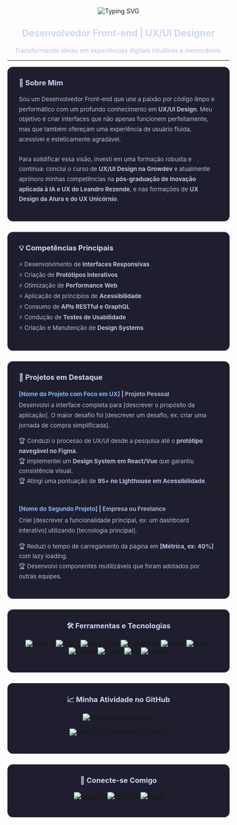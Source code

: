 <div align="center">
  <img src="https://readme-typing-svg.demolab.com?font=Fira+Code&weight=700&size=45&duration=3000&pause=1000&color=89B4FA&center=true&vCenter=true&width=550&lines=RAFAEL" alt="Typing SVG" />
  <h2 style="color: #cdd6f4; border: none; padding: 0;">
    Desenvolvedor Front-end | UX/UI Designer
  </h2>
  <p style="color: #bac2de;">
    Transformando ideias em experiências digitais intuitivas e memoráveis.
  </p>
</div>

---

<div style="display: flex; gap: 24px; flex-wrap: wrap;">
  <div style="flex: 1; min-width: 300px; background-color: #1e1e2e; padding: 25px; border-radius: 12px; border: 1px solid #313244;">
    <h3 style="color: #cdd6f4; margin-top: 0;">👋 Sobre Mim</h3>
    <p style="color: #bac2de; line-height: 1.7; font-size: 0.95em;">
      Sou um Desenvolvedor Front-end que une a paixão por código limpo e performático com um profundo conhecimento em <strong>UX/UI Design</strong>. Meu objetivo é criar interfaces que não apenas funcionem perfeitamente, mas que também ofereçam uma experiência de usuário fluida, acessível e esteticamente agradável.
      <br><br>
      Para solidificar essa visão, investi em uma formação robusta e contínua: concluí o curso de <strong>UX/UI Design na Growdev</strong> e atualmente aprimoro minhas competências na <strong>pós-graduação de Inovação aplicada à IA e UX do Leandro Rezende</strong>, e nas formações de <strong>UX Design da Alura e do UX Unicórnio</strong>.
    </p>
  </div>

  <div style="flex: 1; min-width: 300px; background-color: #1e1e2e; padding: 25px; border-radius: 12px; border: 1px solid #313244;">
    <h3 style="color: #cdd6f4; margin-top: 0;">💡 Competências Principais</h3>
    <ul style="color: #bac2de; list-style-type: none; padding-left: 0; line-height: 1.8; font-size: 0.95em;">
      <li>⚡ Desenvolvimento de <strong>Interfaces Responsivas</strong></li>
      <li>⚡ Criação de <strong>Protótipos Interativos</strong></li>
      <li>⚡ Otimização de <strong>Performance Web</strong></li>
      <li>⚡ Aplicação de princípios de <strong>Acessibilidade</strong></li>
      <li>⚡ Consumo de <strong>APIs RESTful e GraphQL</strong></li>
      <li>⚡ Condução de <strong>Testes de Usabilidade</strong></li>
      <li>⚡ Criação e Manutenção de <strong>Design Systems</strong></li>
    </ul>
  </div>
</div>

<div style="margin-top: 24px; background-color: #1e1e2e; padding: 25px; border-radius: 12px; border: 1px solid #313244;">
  <h3 style="color: #cdd6f4; margin-top: 0;">🚀 Projetos em Destaque</h3>
  <div style="color: #bac2de; line-height: 1.7; font-size: 0.95em;">
    <p><strong><a href="[LINK DO PROJETO]" style="color: #89b4fa; text-decoration: none;">[Nome do Projeto com Foco em UX]</a> | <span style="color: #a6adc8;">Projeto Pessoal</span></strong></p>
    <p style="margin-top: -10px;">
      Desenvolvi a interface completa para [descrever o propósito da aplicação]. O maior desafio foi [descrever um desafio, ex: criar uma jornada de compra simplificada].
    </p>
    <ul style="list-style-type: none; padding-left: 0;">
      <li>🏆 Conduzi o processo de UX/UI desde a pesquisa até o <strong>protótipo navegável no Figma</strong>.</li>
      <li>🏆 Implementei um <strong>Design System em React/Vue</strong> que garantiu consistência visual.</li>
      <li>🏆 Atingi uma pontuação de <strong>95+ no Lighthouse em Acessibilidade</strong>.</li>
    </ul>
    <hr style="border-color: #313244; margin: 20px 0;">
    <p><strong><a href="[LINK DO PROJETO]" style="color: #89b4fa; text-decoration: none;">[Nome do Segundo Projeto]</a> | <span style="color: #a6adc8;">Empresa ou Freelance</span></strong></p>
    <p style="margin-top: -10px;">
      Criei [descrever a funcionalidade principal, ex: um dashboard interativo] utilizando [tecnologia principal].
    </p>
    <ul style="list-style-type: none; padding-left: 0;">
      <li>🏆 Reduzi o tempo de carregamento da página em <strong>[Métrica, ex: 40%]</strong> com lazy loading.</li>
      <li>🏆 Desenvolvi componentes reutilizáveis que foram adotados por outras equipes.</li>
    </ul>
  </div>
</div>

<div style="margin-top: 24px; background-color: #1e1e2e; padding: 25px; border-radius: 12px; border: 1px solid #313244;">
  <h3 style="color: #cdd6f4; text-align: center; margin-top: 0;">🛠️ Ferramentas e Tecnologias</h3>
  <p align="center">
    <img src="https://img.shields.io/badge/HTML5-E34F26?style=for-the-badge&logo=html5&logoColor=white" alt="HTML5">
    <img src="https://img.shields.io/badge/CSS3-1572B6?style=for-the-badge&logo=css3&logoColor=white" alt="CSS3">
    <img src="https://img.shields.io/badge/JavaScript-F7DF1E?style=for-the-badge&logo=javascript&logoColor=black" alt="JavaScript">
    <img src="https://img.shields.io/badge/TypeScript-3178C6?style=for-the-badge&logo=typescript&logoColor=white" alt="TypeScript">
    <img src="https://img.shields.io/badge/React-20232A?style=for-the-badge&logo=react&logoColor=61DAFB" alt="React">
    <img src="https://img.shields.io/badge/Vue.js-35495E?style=for-the-badge&logo=vuedotjs&logoColor=4FC08D" alt="Vue.js">
    <img src="https://img.shields.io/badge/Next.js-000000?style=for-the-badge&logo=nextdotjs&logoColor=white" alt="Next.js">
    <img src="https://img.shields.io/badge/Figma-F24E1E?style=for-the-badge&logo=figma&logoColor=white" alt="Figma">
    <img src="https://img.shields.io/badge/Git-F05032?style=for-the-badge&logo=git&logoColor=white" alt="Git">
    <img src="https://img.shields.io/badge/GitHub-181717?style=for-the-badge&logo=github&logoColor=white" alt="GitHub">
  </p>
</div>

<div style="margin-top: 24px; background-color: #1e1e2e; padding: 25px; border-radius: 12px; border: 1px solid #313244;">
  <h3 style="color: #cdd6f4; text-align: center; margin-top: 0;">📈 Minha Atividade no GitHub</h3>
  <p align="center">
    <img src="https://github-readme-stats.vercel.app/api?username=SEU-USUARIO-GITHUB&show_icons=true&theme=catppuccin_mocha&include_all_commits=true&count_private=true&card_width=490&hide_border=true&title_color=89b4fa&icon_color=cdd6f4&text_color=bac2de&bg_color=1e1e2e" alt="Estatísticas do GitHub">
    <br><br>
    <img src="https://github-readme-activity-graph.vercel.app/graph?username=SEU-USUARIO-GITHUB&bg_color=1e1e2e&color=cdd6f4&line=89b4fa&point=89b4fa&area=true&hide_border=true" alt="Gráfico de Atividade do GitHub" />
  </p>
</div>

<div style="margin-top: 24px; background-color: #1e1e2e; padding: 25px; border-radius: 12px; border: 1px solid #313244;">
  <h3 style="color: #cdd6f4; text-align: center; margin-top: 0;">🔗 Conecte-se Comigo</h3>
  <p align="center">
    <a href="https://linkedin.com/in/SEU-USUARIO-LINKEDIN" target="_blank">
      <img src="https://img.shields.io/badge/LinkedIn-0A66C2?style=for-the-badge&logo=linkedin&logoColor=white" alt="LinkedIn">
    </a>
    <a href="[LINK-DO-SEU-PORTFOLIO]" target="_blank">
      <img src="https://img.shields.io/badge/Portfólio-89B4FA?style=for-the-badge&logo=firefox&logoColor=white" alt="Portfólio">
    </a>
    <a href="mailto:[SEU-EMAIL]">
      <img src="https://img.shields.io/badge/Email-D14836?style=for-the-badge&logo=gmail&logoColor=white" alt="Email">
    </a>
  </p>
</div>
